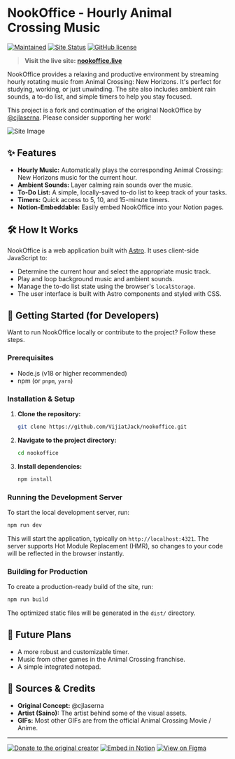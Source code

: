 # NookOffice - Hourly Animal Crossing Music

[![Maintained](https://img.shields.io/badge/Maintained%3F-yes-green.svg)](https://github.com/VijiatJack/nookoffice/commits/main)
[![Site Status](https://img.shields.io/website-up-down-green-red/https/vijiatjack.github.io/nookoffice/.svg)](https://vijiatjack.github.io/nookoffice/)
[![GitHub license](https://img.shields.io/badge/license-MIT-blue.svg)](https://github.com/VijiatJack/nookoffice/blob/main/LICENSE)

> **Visit the live site: [nookoffice.live](https://vijiatjack.github.io/nookoffice/)**

NookOffice provides a relaxing and productive environment by streaming hourly rotating music from Animal Crossing: New Horizons. It's perfect for studying, working, or just unwinding. The site also includes ambient rain sounds, a to-do list, and simple timers to help you stay focused.

This project is a fork and continuation of the original NookOffice by [@cjlaserna](https://github.com/cjlaserna). Please consider supporting her work!

![Site Image](/public/timerprev.png)

## ✨ Features

- **Hourly Music:** Automatically plays the corresponding Animal Crossing: New Horizons music for the current hour.
- **Ambient Sounds:** Layer calming rain sounds over the music.
- **To-Do List:** A simple, locally-saved to-do list to keep track of your tasks.
- **Timers:** Quick access to 5, 10, and 15-minute timers.
- **Notion-Embeddable:** Easily embed NookOffice into your Notion pages.

## 🛠️ How It Works

NookOffice is a web application built with [Astro](https://astro.build/). It uses client-side JavaScript to:
- Determine the current hour and select the appropriate music track.
- Play and loop background music and ambient sounds.
- Manage the to-do list state using the browser's `localStorage`.
- The user interface is built with Astro components and styled with CSS.

## 🚀 Getting Started (for Developers)

Want to run NookOffice locally or contribute to the project? Follow these steps.

### Prerequisites

- Node.js (v18 or higher recommended)
- npm (or `pnpm`, `yarn`)

### Installation & Setup

1.  **Clone the repository:**
    ```bash
    git clone https://github.com/VijiatJack/nookoffice.git
    ```

2.  **Navigate to the project directory:**
    ```bash
    cd nookoffice
    ```

3.  **Install dependencies:**
    ```bash
    npm install
    ```

### Running the Development Server

To start the local development server, run:
```bash
npm run dev
```
This will start the application, typically on `http://localhost:4321`. The server supports Hot Module Replacement (HMR), so changes to your code will be reflected in the browser instantly.

### Building for Production

To create a production-ready build of the site, run:
```bash
npm run build
```
The optimized static files will be generated in the `dist/` directory.

## 🔮 Future Plans

- A more robust and customizable timer.
- Music from other games in the Animal Crossing franchise.
- A simple integrated notepad.

## 🎨 Sources & Credits

- **Original Concept:** @cjlaserna
- **Artist (Saino):** The artist behind some of the visual assets.
- **GIFs:** Most other GIFs are from the official Animal Crossing Movie / Anime.

---

[![Donate to the original creator](https://img.shields.io/badge/Ko--fi-F16061?style=for-the-badge&logo=ko-fi&logoColor=white)](https://ko-fi.com/clasernaj)
[![Embed in Notion](https://img.shields.io/badge/Notion-000000?style=for-the-badge&logo=notion&logoColor=white)](https://vijiatjack.github.io/nookoffice/?embed=true)
[![View on Figma](https://img.shields.io/badge/Figma-F24E1E?style=for-the-badge&logo=figma&logoColor=white)](https://www.figma.com/file/TIMSI0wSvnRDxgad2BNZv8/Nook-Office?node-id=0%3A1&t=xeY0HWG6hw3KkrcP-1)

